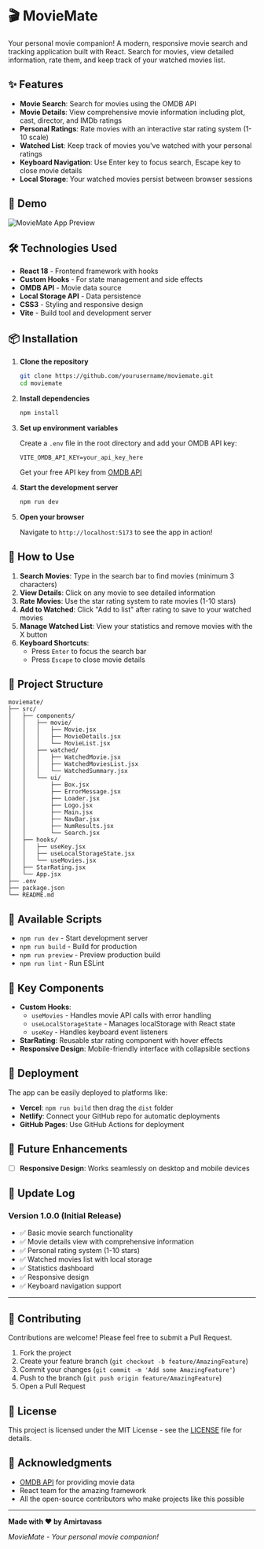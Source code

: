 # 🎬 MovieMate

Your personal movie companion! A modern, responsive movie search and tracking application built with React. Search for movies, view detailed information, rate them, and keep track of your watched movies list.

## ✨ Features

- **Movie Search**: Search for movies using the OMDB API
- **Movie Details**: View comprehensive movie information including plot, cast, director, and IMDb ratings
- **Personal Ratings**: Rate movies with an interactive star rating system (1-10 scale)
- **Watched List**: Keep track of movies you've watched with your personal ratings
- **Keyboard Navigation**: Use Enter key to focus search, Escape key to close movie details
- **Local Storage**: Your watched movies persist between browser sessions

## 🚀 Demo

![MovieMate App Preview](screenshot.png) <!-- Add a screenshot of your app -->

## 🛠️ Technologies Used

- **React 18** - Frontend framework with hooks
- **Custom Hooks** - For state management and side effects
- **OMDB API** - Movie data source
- **Local Storage API** - Data persistence
- **CSS3** - Styling and responsive design
- **Vite** - Build tool and development server

## 📦 Installation

1. **Clone the repository**
   ```bash
   git clone https://github.com/yourusername/moviemate.git
   cd moviemate
   ```

2. **Install dependencies**
   ```bash
   npm install
   ```

3. **Set up environment variables**
   
   Create a `.env` file in the root directory and add your OMDB API key:
   ```env
   VITE_OMDB_API_KEY=your_api_key_here
   ```
   
   Get your free API key from [OMDB API](http://www.omdbapi.com/apikey.aspx)

4. **Start the development server**
   ```bash
   npm run dev
   ```

5. **Open your browser**
   
   Navigate to `http://localhost:5173` to see the app in action!

## 🎯 How to Use

1. **Search Movies**: Type in the search bar to find movies (minimum 3 characters)
2. **View Details**: Click on any movie to see detailed information
3. **Rate Movies**: Use the star rating system to rate movies (1-10 stars)
4. **Add to Watched**: Click "Add to list" after rating to save to your watched movies
5. **Manage Watched List**: View your statistics and remove movies with the X button
6. **Keyboard Shortcuts**: 
   - Press `Enter` to focus the search bar
   - Press `Escape` to close movie details

## 📁 Project Structure

```
moviemate/
├── src/
│   ├── components/
│   │   ├── movie/
│   │   │   ├── Movie.jsx
│   │   │   ├── MovieDetails.jsx
│   │   │   └── MovieList.jsx
│   │   ├── watched/
│   │   │   ├── WatchedMovie.jsx
│   │   │   ├── WatchedMoviesList.jsx
│   │   │   └── WatchedSummary.jsx
│   │   └── ui/
│   │       ├── Box.jsx
│   │       ├── ErrorMessage.jsx
│   │       ├── Loader.jsx
│   │       ├── Logo.jsx
│   │       ├── Main.jsx
│   │       ├── NavBar.jsx
│   │       ├── NumResults.jsx
│   │       └── Search.jsx
│   ├── hooks/
│   │   ├── useKey.jsx
│   │   ├── useLocalStorageState.jsx
│   │   └── useMovies.jsx
│   ├── StarRating.jsx
│   └── App.jsx
├── .env
├── package.json
└── README.md
```

## 🔧 Available Scripts

- `npm run dev` - Start development server
- `npm run build` - Build for production
- `npm run preview` - Preview production build
- `npm run lint` - Run ESLint

## 🌟 Key Components

- **Custom Hooks**: 
  - `useMovies` - Handles movie API calls with error handling
  - `useLocalStorageState` - Manages localStorage with React state
  - `useKey` - Handles keyboard event listeners
- **StarRating**: Reusable star rating component with hover effects
- **Responsive Design**: Mobile-friendly interface with collapsible sections

## 🚀 Deployment

The app can be easily deployed to platforms like:
- **Vercel**: `npm run build` then drag the `dist` folder
- **Netlify**: Connect your GitHub repo for automatic deployments
- **GitHub Pages**: Use GitHub Actions for deployment

## 🔮 Future Enhancements

- [ ] **Responsive Design**: Works seamlessly on desktop and mobile devices


## 📝 Update Log

### Version 1.0.0 (Initial Release)
- ✅ Basic movie search functionality
- ✅ Movie details view with comprehensive information
- ✅ Personal rating system (1-10 stars)
- ✅ Watched movies list with local storage
- ✅ Statistics dashboard
- ✅ Responsive design
- ✅ Keyboard navigation support

---

## 🤝 Contributing

Contributions are welcome! Please feel free to submit a Pull Request.

1. Fork the project
2. Create your feature branch (`git checkout -b feature/AmazingFeature`)
3. Commit your changes (`git commit -m 'Add some AmazingFeature'`)
4. Push to the branch (`git push origin feature/AmazingFeature`)
5. Open a Pull Request

## 📄 License

This project is licensed under the MIT License - see the [LICENSE](LICENSE) file for details.

## 🙏 Acknowledgments

- [OMDB API](http://www.omdbapi.com/) for providing movie data
- React team for the amazing framework
- All the open-source contributors who make projects like this possible

---

**Made with ❤️ by Amirtavass**

*MovieMate - Your personal movie companion!*
